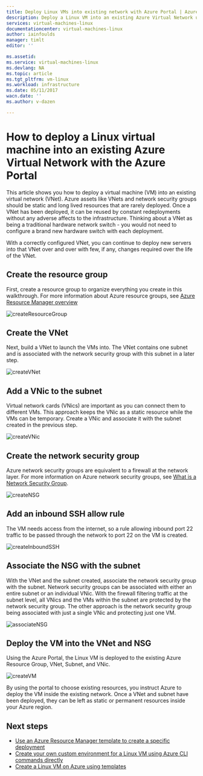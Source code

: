 ```yaml
---
title: Deploy Linux VMs into existing network with Azure Portal | Azure
description: Deploy a Linux VM into an existing Azure Virtual Network using the portal.
services: virtual-machines-linux
documentationcenter: virtual-machines-linux
author: iainfoulds
manager: timlt
editor: ''

ms.assetid:
ms.service: virtual-machines-linux
ms.devlang: NA
ms.topic: article
ms.tgt_pltfrm: vm-linux
ms.workload: infrastructure
ms.date: 05/11/2017
wacn.date: ''
ms.author: v-dazen

---
```


# How to deploy a Linux virtual machine into an existing Azure Virtual Network with the Azure Portal

This article shows you how to deploy a virtual machine (VM) into an existing virtual network (VNet). Azure assets like VNets and network security groups should be static and long lived resources that are rarely deployed. Once a VNet has been deployed, it can be reused by constant redeployments without any adverse affects to the infrastructure. Thinking about a VNet as being a traditional hardware network switch - you would not need to configure a brand new hardware switch with each deployment.  

With a correctly configured VNet, you can continue to deploy new servers into that VNet over and over with few, if any, changes required over the life of the VNet.

## Create the resource group

First, create a resource group to organize everything you create in this walkthrough. For more information about Azure resource groups, see [Azure Resource Manager overview](../../azure-resource-manager/resource-group-overview.md)

![createResourceGroup](./media/deploy-linux-vm-into-existing-vnet-using-portal/createResourceGroup.png)

## Create the VNet

Next, build a VNet to launch the VMs into. The VNet contains one subnet and is associated with the network security group with this subnet in a later step.

![createVNet](./media/deploy-linux-vm-into-existing-vnet-using-portal/createVNet.png)

## Add a VNic to the subnet

Virtual network cards (VNics) are important as you can connect them to different VMs. This approach keeps the VNic as a static resource while the VMs can be temporary. Create a VNic and associate it with the subnet created in the previous step.

![createVNic](./media/deploy-linux-vm-into-existing-vnet-using-portal/createVNic.png)

## Create the network security group

Azure network security groups are equivalent to a firewall at the network layer. For more information on Azure network security groups, see [What is a Network Security Group](../../virtual-network/virtual-networks-nsg.md).

![createNSG](./media/deploy-linux-vm-into-existing-vnet-using-portal/createNSG.png)

## Add an inbound SSH allow rule

The VM needs access from the internet, so a rule allowing inbound port 22 traffic to be passed through the network to port 22 on the VM is created.

![createInboundSSH](./media/deploy-linux-vm-into-existing-vnet-using-portal/createInboundSSH.png)

## Associate the NSG with the subnet

With the VNet and the subnet created, associate the network security group with the subnet. Network security groups can be associated with either an entire subnet or an individual VNic. With the firewall filtering traffic at the subnet level, all VNics and the VMs within the subnet are protected by the network security group. The other approach is the network security group being associated with just a single VNic and protecting just one VM.

![associateNSG](./media/deploy-linux-vm-into-existing-vnet-using-portal/associateNSG.png)

## Deploy the VM into the VNet and NSG

Using the Azure Portal, the Linux VM is deployed to the existing Azure Resource Group, VNet, Subnet, and VNic.

![createVM](./media/deploy-linux-vm-into-existing-vnet-using-portal/createVM.png)

By using the portal to choose existing resources, you instruct Azure to deploy the VM inside the existing network. Once a VNet and subnet have been deployed, they can be left as static or permanent resources inside your Azure region.  

## Next steps

* [Use an Azure Resource Manager template to create a specific deployment](../windows/cli-deploy-templates.md)
* [Create your own custom environment for a Linux VM using Azure CLI commands directly](create-cli-complete.md)
* [Create a Linux VM on Azure using templates](create-ssh-secured-vm-from-template.md)
